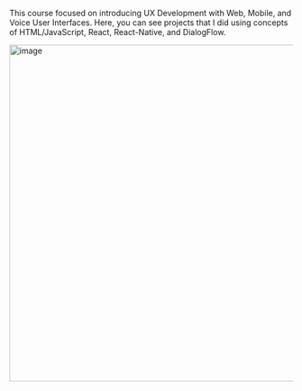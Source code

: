 This course focused on introducing UX Development with Web, Mobile, and Voice User Interfaces. Here, you can see projects that I did using concepts of HTML/JavaScript, React, React-Native, and DialogFlow.

<img width="598" alt="image" src="https://github.com/HindsboNikolaj/Undergraduate-Projects/assets/71987494/8c9ad875-fd3c-4be9-886d-ccd6bd258c49">


